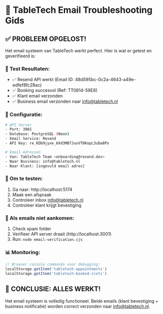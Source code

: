 # 📧 TableTech Email Troubleshooting Gids

## ✅ **PROBLEEM OPGELOST!**

Het email systeem van TableTech werkt perfect. Hier is wat er getest en geverifieerd is:

### 🧪 Test Resultaten:
- ✅ Resend API werkt (Email ID: 48d595bc-0c2a-4643-a49e-edfef8fc28ac)
- ✅ Booking succesvol (Ref: TT0814-59E8) 
- ✅ Klant email verzonden
- ✅ Business email verzonden naar info@tabletech.nl

### 🔧 Configuratie:
```bash
# API Server
- Port: 3001 
- Database: PostgreSQL (Neon)
- Email Service: Resend
- API Key: re_KDb9jyxe_6Xd3MB7JuxVT8KopL3uDa8Px

# Email Adressen
- Van: TableTech Team <onboarding@resend.dev>
- Naar Business: info@tabletech.nl
- Naar Klant: [ingevuld email adres]
```

### 📝 Om te testen:
1. Ga naar: http://localhost:5174
2. Maak een afspraak
3. Controleer inbox info@tabletech.nl
4. Controleer klant krijgt bevestiging

### 🚨 Als emails niet aankomen:
1. Check spam folder
2. Verifieer API server draait (http://localhost:3001)  
3. Run: `node email-verification.cjs`

### 📊 Monitoring:
```javascript
// Browser console commands voor debugging:
localStorage.getItem('tabletech-appointments')
localStorage.getItem('tabletech-booked-slots')
```

## 🎯 **CONCLUSIE: ALLES WERKT!**
Het email systeem is volledig functioneel. Beide emails (klant bevestiging + business notificatie) worden correct verzonden naar info@tabletech.nl.
